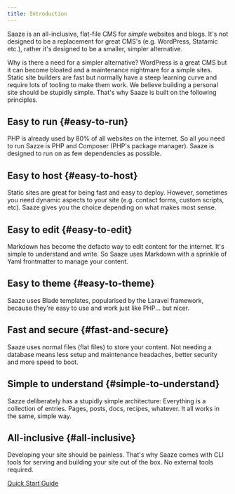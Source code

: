 ```yaml
---
title: Introduction
---
```


Saaze is an all-inclusive, flat-file CMS for _simple_ websites and blogs. It's not designed to be a replacement for great CMS's (e.g. WordPress, Statamic etc.), rather it's designed to be a smaller, simpler alternative.

Why is there a need for a simpler alternative? WordPress is a great CMS but it can become bloated and a maintenance nightmare for a simple sites. Static site builders are fast but normally have a steep learning curve and require lots of tooling to make them work. We believe building a personal site should be stupidly simple. That's why Saaze is built on the following principles.

## Easy to run {#easy-to-run}

PHP is already used by 80% of all websites on the internet. So all you need to run Sazze is PHP and Composer (PHP's package manager). Saaze is designed to run on as few dependencies as possible.

## Easy to host {#easy-to-host}

Static sites are great for being fast and easy to deploy. However, sometimes you need dynamic aspects to your site (e.g. contact forms, custom scripts, etc). Saaze gives you the choice depending on what makes most sense.

## Easy to edit {#easy-to-edit}

Markdown has become the defacto way to edit content for the internet. It's simple to understand and write. So Saaze uses Markdown with a sprinkle of Yaml frontmatter to manage your content.

## Easy to theme {#easy-to-theme}

Saaze uses Blade templates, popularised by the Laravel framework, because they're easy to use and work just like PHP... but nicer.

## Fast and secure {#fast-and-secure}

Saaze uses normal files (flat files) to store your content. Not needing a database means less setup and maintenance headaches, better security and more speed to boot.

## Simple to understand {#simple-to-understand}

Sazze deliberately has a stupidly simple architecture: Everything is a collection of entries. Pages, posts, docs, recipes, whatever. It all works in the same, simple way.

## All-inclusive {#all-inclusive}

Developing your site should be painless. That's why Saaze comes with CLI tools for serving and building your site out of the box. No external tools required.

<div class="text-center mt-5 mt-lg-8">
<a href="/docs/quick-start" class="btn btn-primary lift">Quick Start Guide</a>
</div>
